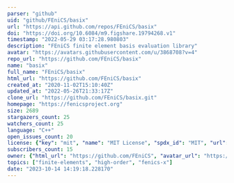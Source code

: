 ```yaml
---
parser: "github"
uid: "github/FEniCS/basix"
url: "https://api.github.com/repos/FEniCS/basix"
doi: "https://doi.org/10.6084/m9.figshare.19794268.v1"
timestamp: "2022-05-29 03:17:28.980803"
description: "FEniCS finite element basis evaluation library"
avatar: "https://avatars.githubusercontent.com/u/3868708?v=4"
repo_url: "https://github.com/FEniCS/basix"
name: "basix"
full_name: "FEniCS/basix"
html_url: "https://github.com/FEniCS/basix"
created_at: "2020-11-02T15:10:40Z"
updated_at: "2022-05-26T21:33:17Z"
clone_url: "https://github.com/FEniCS/basix.git"
homepage: "https://fenicsproject.org"
size: 2689
stargazers_count: 25
watchers_count: 25
language: "C++"
open_issues_count: 20
license: {"key": "mit", "name": "MIT License", "spdx_id": "MIT", "url": "https://api.github.com/licenses/mit", "node_id": "MDc6TGljZW5zZTEz"}
subscribers_count: 15
owner: {"html_url": "https://github.com/FEniCS", "avatar_url": "https://avatars.githubusercontent.com/u/3868708?v=4", "login": "FEniCS", "type": "Organization"}
topics: ["finite-elements", "high-order", "fenics-x"]
date: "2023-10-14 14:19:18.228170"
---
```

